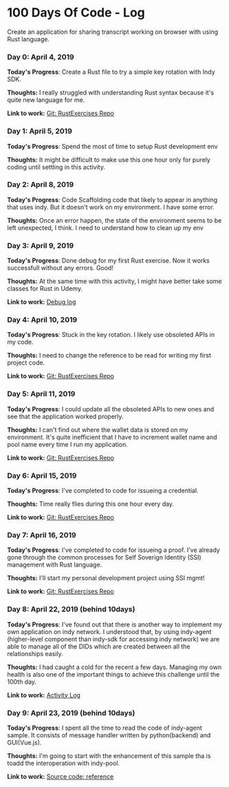 # 100 Days Of Code - Log

Create an application for sharing transcript working on browser with using Rust language.

### Day 0: April 4, 2019

**Today's Progress**: Create a Rust file to try a simple key rotation with Indy SDK.

**Thoughts:** I really struggled with understanding Rust syntax because it's quite new language for me.

**Link to work:** [Git: RustExercises Repo](https://github.com/nekia/RustExercises/commit/56133344061f0c80da10e77d5cfbeff402d87470)

### Day 1: April 5, 2019

**Today's Progress**: Spend the most of time to setup Rust development env

**Thoughts:** It might be difficult to make use this one hour only for purely coding until settling in this activity.

### Day 2: April 8, 2019

**Today's Progress**: Code Scaffolding code that likely to appear in anything that uses indy. But it doesn't work on my environment. I have some error.

**Thoughts:** Once an error happen, the state of the environment seems to be left unexpected, I think. I need to understand how to clean up my env

### Day 3: April 9, 2019

**Today's Progress**: Done debug for my first Rust exercise. Now it works successfull without any errors. Good!

**Thoughts:** At the same time with this activity, I might have better take some classes for Rust in Udemy.

**Link to work:** [Debug log](https://github.com/nekia/100-days-of-code/issues/1#issuecomment-481028271)

### Day 4: April 10, 2019

**Today's Progress**: Stuck in the key rotation. I likely use obsoleted APIs in my code.

**Thoughts:** I need to change the reference to be read for writing my first project code.

**Link to work:** [Git: RustExercises Repo](https://github.com/nekia/RustExercises/commit/9bf3b72b022aae737c9f0ddfcb32dc35de9a9ad5)

### Day 5: April 11, 2019

**Today's Progress**: I could update all the obsoleted APIs to new ones and see that the application worked properly.

**Thoughts:** I can't find out where the wallet data is stored on my environment. It's quite inefficient that I have to increment wallet name and pool name every time I run my application.

**Link to work:** [Git: RustExercises Repo](https://github.com/nekia/RustExercises/commit/496cbcf20b01aae28a45dcfcd5e384f69e6249c6)

### Day 6: April 15, 2019

**Today's Progress**: I've completed to code for issueing a credential.

**Thoughts:** Time really flies during this one hour every day.

**Link to work:** [Git: RustExercises Repo](https://github.com/nekia/RustExercises/commit/2aa5f092ed86cc25d43e21933760377f0ed35d7b)

### Day 7: April 16, 2019

**Today's Progress**: I've completed to code for issueing a proof. I've already gone through the common processes for Self Soverign Identity (SSI) management with Rust language.

**Thoughts:** I'll start my personal development project using SSI mgmt!

**Link to work:** [Git: RustExercises Repo](https://github.com/nekia/RustExercises/commit/737eb3535e0952fcc1e036242b4a68382c8edbbe)

### Day 8: April 22, 2019 (behind 10days)

**Today's Progress**: I've found out that there is another way to implement my own application on indy network. I understood that, by using indy-agent (higher-level component than indy-sdk for accessing indy network) we are able to manage all of the DIDs which are created between all the relationships easily.

**Thoughts:** I had caught a cold for the recent a few days. Managing my own health is also one of the important things to achieve this challenge until the 100th day.

**Link to work:** [Activity Log](https://github.com/nekia/100-days-of-code/issues/3#issuecomment-485410580)

### Day 9: April 23, 2019 (behind 10days)

**Today's Progress**: I spent all the time to read the code of indy-agent sample. It consists of message handler written by python(backend) and GUI(Vue.js). 

**Thoughts:** I'm going to start with the enhancement of this sample tha  is toadd the interoperation with indy-pool.

**Link to work:** [Source code: reference](https://github.com/hyperledger/indy-agent/tree/master/python)
